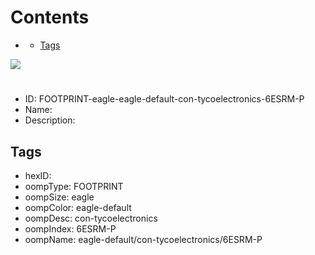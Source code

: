 



Contents
========

* [](#)
	* [Tags](#tags)
  
![][im]
# 

- ID: FOOTPRINT-eagle-eagle-default-con-tycoelectronics-6ESRM-P
- Name: 
- Description: 

## Tags

- hexID: 
- oompType: FOOTPRINT
- oompSize: eagle
- oompColor: eagle-default
- oompDesc: con-tycoelectronics
- oompIndex: 6ESRM-P
- oompName: eagle-default/con-tycoelectronics/6ESRM-P



[im]: image.png
